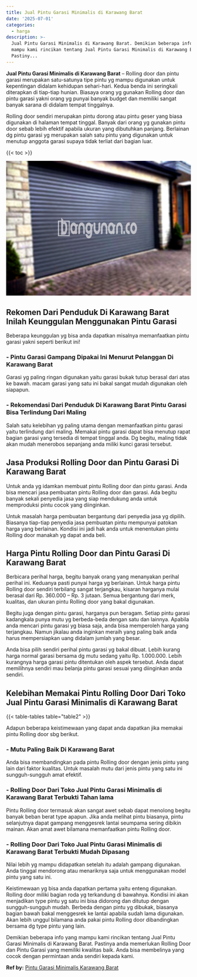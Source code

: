 ```yaml
---
title: Jual Pintu Garasi Minimalis di Karawang Barat
date: '2025-07-01'
categories:
  - harga
description: >-
  Jual Pintu Garasi Minimalis di Karawang Barat. Demikian beberapa info yang
  mampu kami rincikan tentang Jual Pintu Garasi Minimalis di Karawang Barat.
  Pastiny...
---
```


**Jual Pintu Garasi Minimalis di Karawang Barat** – Rolling door dan pintu garasi merupakan satu-satunya tipe pintu yg mampu digunakan untuk kepentingan didalam kehidupan sehari-hari. Kedua benda ini seringkali diterapkan di tiap-tiap hunian. Biasaya orang yg gunakan Rolling door dan pintu garasi yakni orang yg punyai banyak budget dan memiliki sangat banyak sarana di didalam tempat tinggalnya.

Rolling door sendiri merupakan pintu dorong atau pintu geser yang biasa digunakan di halaman tempat tinggal. Banyak dari orang yg gunakan pintu door sebab lebih efektif apabila ukuran yang dibutuhkan panjang. Berlainan dg pintu garasi yg merupakan salah satu pintu yang digunakan untuk menutup anggota garasi supaya tidak terliat dari bagian luar.

{{< toc >}}

![Jual Pintu Garasi Minimalis di Karawang Barat](/images/pintu-garasi-64.png)

## Rekomen Dari Penduduk Di Karawang Barat Inilah Keunggulan Menggunakan Pintu Garasi

Beberapa keunggulan yg bisa anda dapatkan misalnya memanfaatkan pintu garasi yakni seperti berikut ini!

### \- Pintu Garasi Gampang Dipakai Ini Menurut Pelanggan Di Karawang Barat

Garasi yg paling ringan digunakan yaitu garasi bukak tutup berasal dari atas ke bawah. macam garasi yang satu ini bakal sangat mudah digunakan oleh siapapun.

### \- Rekomendasi Dari Penduduk Di Karawang Barat Pintu Garasi Bisa Terlindung Dari Maling

Salah satu kelebihan yg paling utama dengan memanfaatkan pintu garasi yaitu terlindung dari maling. Memakai pintu garasi dapat bisa menutup rapat bagian garasi yang tersedia di tempat tinggal anda. Dg begitu, maling tidak akan mudah menerobos sepanjang anda miliki kunci garasi tersebut.

## Jasa Produksi Rolling Door dan Pintu Garasi Di Karawang Barat

Untuk anda yg idamkan membuat pintu Rolling door dan pintu garasi. Anda bisa mencari jasa pembuatan pintu Rolling door dan garasi. Ada begitu banyak sekali penyedia jasa yang siap mendukung anda untuk memproduksi pintu cocok yang diinginkan.

Untuk masalah harga pembuatan bergantung dari penyedia jasa yg dipilih. Biasanya tiap-tiap penyedia jasa pembuatan pintu mempunyai patokan harga yang berlainan. Kondisi ini jadi hak anda untuk menentukan pintu Rolling door manakah yg dapat anda beli.

## Harga Pintu Rolling Door dan Pintu Garasi Di Karawang Barat

Berbicara perihal harga, begitu banyak orang yang menanyakan perihal perihal ini. Keduanya pasti punyai harga yg berlainan. Untuk harga pintu Rolling door sendiri terbilang sangat terjangkau, kisaran harganya mulai berasal dari Rp. 360.000 – Rp. 3 jutaan. Semua bergantung dari merk, kualitas, dan ukuran pintu Rolling door yang bakal digunakan.

Begitu juga dengan pintu garasi, harganya pun beragam. Setiap pintu garasi kadangkala punya mutu yg berbeda-beda dengan satu dan lainnya. Apabila anda mencari pintu garasi yg biasa saja, anda bisa memperoleh harga yang terjangkau. Namun jikalau anda inginkan meraih yang paling baik anda harus mempersiapkan uang didalam jumlah yang besar.

Anda bisa pilih sendiri perihal pintu garasi yg bakal dibuat. Lebih kurang harga normal garasi bersama dg mutu sedang yaitu Rp. 1.000.000. Lebih kurangnya harga garasi pintu ditentukan oleh aspek tersebut. Anda dapat memilihnya sendiri mau belanja pintu garasi sesuai yang diinginkan anda sendiri.

## Kelebihan Memakai Pintu Rolling Door Dari Toko Jual Pintu Garasi Minimalis di Karawang Barat

{{< table-tables table="table2" >}}

Adapun beberapa keistimewaan yang dapat anda dapatkan jika memakai pintu Rolling door sbg berikut.

### \- Mutu Paling Baik Di Karawang Barat

Anda bisa membandingkan pada pintu Rolling door dengan jenis pintu yang lain dari faktor kualitas. Untuk masalah mutu dari jenis pintu yang satu ini sungguh-sungguh amat efektif.

### \- Rolling Door Dari Toko Jual Pintu Garasi Minimalis di Karawang Barat Terbukti Tahan lama

Pintu Rolling door termasuk akan sangat awet sebab dapat menolong begitu banyak beban berat type apapun. Jika anda melihat pintu biasanya, pintu selanjutnya dapat gampang menggesrek lantai seumpama sering dibikin mainan. Akan amat awet bilamana memanfaatkan pintu Rolling door.

### \- Rolling Door Dari Toko Jual Pintu Garasi Minimalis di Karawang Barat Terbukti Mudah Dipasang

Nilai lebih yg mampu didapatkan setelah itu adalah gampang digunakan. Anda tinggal mendorong atau menariknya saja untuk menggunakan model pintu yang satu ini.

Keistimewaan yg bisa anda dapatkan pertama yaitu enteng digunakan. Rolling door miliki bagian roda yg terkandung di bawahnya. Kondisi ini akan menjadikan type pintu yg satu ini bisa didorong dan ditutup dengan sungguh-sungguh mudah. Berbeda dengan pintu yg dibukak, biasanya bagian bawah bakal menggesrek ke lantai apabila sudah lama digunakan. Akan lebih unggul bilamana anda pakai pintu Rolling door dibandingkan bersama dg type pintu yang lain.

Demikian beberapa info yang mampu kami rincikan tentang Jual Pintu Garasi Minimalis di Karawang Barat. Pastinya anda memerlukan Rolling Door dan Pintu Garasi yang memiliki kwalitas baik. Anda bisa membelinya yang cocok dengan permintaan anda sendiri kepada kami.

**Ref by:** [Pintu Garasi Minimalis Karawang Barat](https://id.wikipedia.org/wiki/Pintu)
